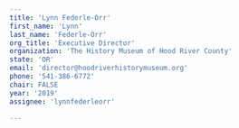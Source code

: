 ```yaml
---
title: 'Lynn Federle-Orr'
first_name: 'Lynn'
last_name: 'Federle-Orr'
org_title: 'Executive Director'
organization: 'The History Museum of Hood River County'
state: 'OR'
email: 'director@hoodriverhistorymuseum.org'
phone: '541-386-6772'
chair: FALSE
year: '2019'
assignee: 'lynnfederleorr'

---
```

